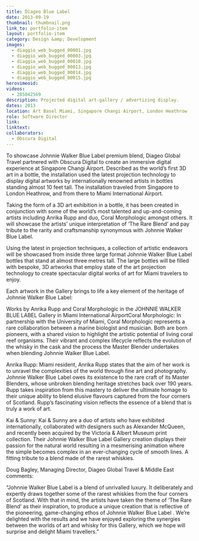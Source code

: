 ```yaml
---
title: Diageo Blue Label
date: 2013-09-19
thumbnail: thumbnail.png
link_to: portfolio-item
layout: portfolio-item
category: Design &amp; Development
images:
  - diaggio_web_bugged_00001.jpg
  - diaggio_web_bugged_00003.jpg
  - diaggio_web_bugged_00010.jpg
  - diaggio_web_bugged_00013.jpg
  - diaggio_web_bugged_00014.jpg
  - diaggio_web_bugged_00015.jpg
herovimeoid:
videos:
  - 285042569
description: Projected digital art-gallery / advertizing display.
dates: 2013
location: Art Basel Miami, Singapore Changi Airport, London Heathrow
role: Software Director
link:
linktext:
collaborators:
  - Obscura Digital
---
```

To showcase Johnnie Walker Blue Label premium blend, Diageo Global Travel partnered with Obscura Digital to create an immersive digital experience at Singapore Changi Airport. Described as the world’s first 3D art in a bottle, the installation used the latest projection technology to display digital artworks by internationally renowned artists in bottles standing almost 10 feet tall. The installation traveled from Singapore to London Heathrow, and from there to Miami International Airport.

Taking the form of a 3D art exhibition in a bottle, it has been created in conjunction with some of the world’s most talented and up-and-coming artists including Anrika Rupp and duo, Coral Morphologic amongst others. It will showcase the artists’ unique interpretation of ‘The Rare Blend’ and pay tribute to the rarity and craftsmanship synonymous with Johnnie Walker Blue Label.

Using the latest in projection techniques, a collection of artistic endeavors will be showcased from inside three large format Johnnie Walker Blue Label bottles that stand at almost three metres tall. The large bottles will be filled with bespoke, 3D artworks that employ state of the art projection technology to create spectacular digital works of art for Miami travelers to enjoy.

Each artwork in the Gallery brings to life a key element of the heritage of Johnnie Walker Blue Label:

Works by Anrika Rupp and Coral Morphologic in the JOHNNIE WALKER BLUE LABEL Gallery in Miami International AirportCoral Morphologic: In partnership with the University of Miami, Coral Morphologic represents a rare collaboration between a marine biologist and musician. Both are born pioneers, with a shared vision to highlight the artistic potential of living coral reef organisms. Their vibrant and complex lifecycle reflects the evolution of the whisky in the cask and the process the Master Blender undertakes when blending Johnnie Walker Blue Label.

Anrika Rupp: Miami resident, Anrika Rupp states that the aim of her work is to unravel the complexities of the world through fine art and photography. Johnnie Walker Blue Label owes its existence to the rare craft of its Master Blenders, whose unbroken blending heritage stretches back over 190 years. Rupp takes inspiration from this mastery to deliver the ultimate homage to their unique ability to blend elusive flavours captured from the four corners of Scotland. Rupp’s fascinating vision reflects the essence of a blend that is truly a work of art.

Kai & Sunny: Kai & Sunny are a duo of artists who have exhibited internationally, collaborated with designers such as Alexander McQueen, and recently been acquired by the Victoria & Albert Museum print collection. Their Johnnie Walker Blue Label Gallery creation displays their passion for the natural world resulting in a mesmerising animation where the simple becomes complex in an ever-changing cycle of smooth lines. A fitting tribute to a blend made of the rarest whiskies.

Doug Bagley, Managing Director, Diageo Global Travel & Middle East comments:

“Johnnie Walker Blue Label is a blend of unrivalled luxury. It deliberately and expertly draws together some of the rarest whiskies from the four corners of Scotland. With that in mind, the artists have taken the theme of ‘The Rare Blend’ as their inspiration, to produce a unique creation that is reflective of the pioneering, game-changing ethos of Johnnie Walker Blue Label . We’re delighted with the results and we have enjoyed exploring the synergies between the worlds of art and whisky for this Gallery, which we hope will surprise and delight Miami travellers.”